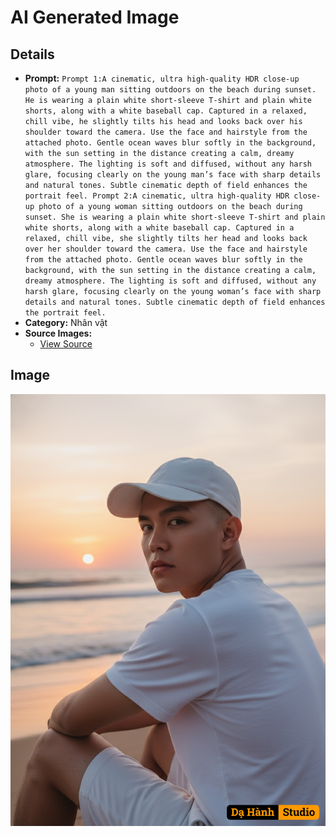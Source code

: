 # AI Generated Image

## Details
- **Prompt:** `Prompt 1:A cinematic, ultra high-quality HDR close-up photo of a young man sitting outdoors on the beach during sunset. He is wearing a plain white short-sleeve T-shirt and plain white shorts, along with a white baseball cap. Captured in a relaxed, chill vibe, he slightly tilts his head and looks back over his shoulder toward the camera. Use the face and hairstyle from the attached photo. Gentle ocean waves blur softly in the background, with the sun setting in the distance creating a calm, dreamy atmosphere. The lighting is soft and diffused, without any harsh glare, focusing clearly on the young man’s face with sharp details and natural tones. Subtle cinematic depth of field enhances the portrait feel. Prompt 2:A cinematic, ultra high-quality HDR close-up photo of a young woman sitting outdoors on the beach during sunset. She is wearing a plain white short-sleeve T-shirt and plain white shorts, along with a white baseball cap. Captured in a relaxed, chill vibe, she slightly tilts her head and looks back over her shoulder toward the camera. Use the face and hairstyle from the attached photo. Gentle ocean waves blur softly in the background, with the sun setting in the distance creating a calm, dreamy atmosphere. The lighting is soft and diffused, without any harsh glare, focusing clearly on the young woman’s face with sharp details and natural tones. Subtle cinematic depth of field enhances the portrait feel.`
- **Category:** Nhân vật
- **Source Images:**
  - [View Source](https://raw.githubusercontent.com/lenzcomvth/ImageLibrary/main/Male.png)

## Image
![AI Generated Image](./image-2025-10-06T20-41-24-449Z-jgbf9.png)